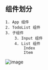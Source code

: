 ## 组件划分
    1. App 组件
    2. TodoList 组件
    3. 子组件
        3. Input 组件
        4. List 组件
            Index
            Item
![image](https://user-images.githubusercontent.com/26945483/235081396-bc3d01fa-1ff9-4e1e-bcd1-3402cfed492f.png)
